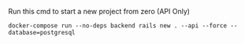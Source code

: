 
Run this cmd to start a new project from zero (API Only)
```
docker-compose run --no-deps backend rails new . --api --force --database=postgresql
```